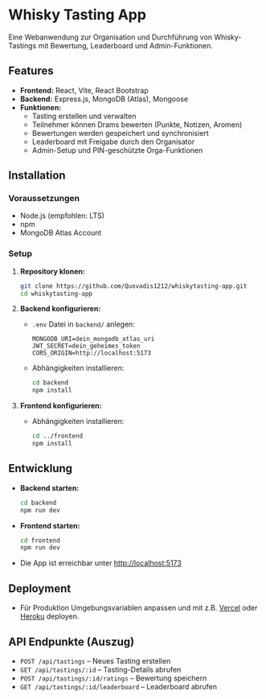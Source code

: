 # Whisky Tasting App

Eine Webanwendung zur Organisation und Durchführung von Whisky-Tastings mit Bewertung, Leaderboard und Admin-Funktionen.

## Features

- **Frontend:** React, Vite, React Bootstrap
- **Backend:** Express.js, MongoDB (Atlas), Mongoose
- **Funktionen:**
  - Tasting erstellen und verwalten
  - Teilnehmer können Drams bewerten (Punkte, Notizen, Aromen)
  - Bewertungen werden gespeichert und synchronisiert
  - Leaderboard mit Freigabe durch den Organisator
  - Admin-Setup und PIN-geschützte Orga-Funktionen

## Installation

### Voraussetzungen

- Node.js (empfohlen: LTS)
- npm
- MongoDB Atlas Account

### Setup

1. **Repository klonen:**
   ```bash
   git clone https://github.com/Quovadis1212/whiskytasting-app.git
   cd whiskytasting-app
   ```

2. **Backend konfigurieren:**
   - `.env` Datei in `backend/` anlegen:
     ```
     MONGODB_URI=dein_mongodb_atlas_uri
     JWT_SECRET=dein_geheimes_token
     CORS_ORIGIN=http://localhost:5173
     ```
   - Abhängigkeiten installieren:
     ```bash
     cd backend
     npm install
     ```

3. **Frontend konfigurieren:**
   - Abhängigkeiten installieren:
     ```bash
     cd ../frontend
     npm install
     ```

## Entwicklung

- **Backend starten:**
  ```bash
  cd backend
  npm run dev
  ```
- **Frontend starten:**
  ```bash
  cd frontend
  npm run dev
  ```
- Die App ist erreichbar unter [http://localhost:5173](http://localhost:5173)

## Deployment

- Für Produktion Umgebungsvariablen anpassen und mit z.B. [Vercel](https://vercel.com/) oder [Heroku](https://heroku.com/) deployen.

## API Endpunkte (Auszug)

- `POST /api/tastings` – Neues Tasting erstellen
- `GET /api/tastings/:id` – Tasting-Details abrufen
- `POST /api/tastings/:id/ratings` – Bewertung speichern
- `GET /api/tastings/:id/leaderboard` – Leaderboard abrufen

